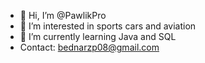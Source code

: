 - 👋 Hi, I’m @PawlikPro
- 👀 I’m interested in sports cars and aviation
- 🌱 I’m currently learning Java and SQL
- Contact: bednarzp08@gmail.com
